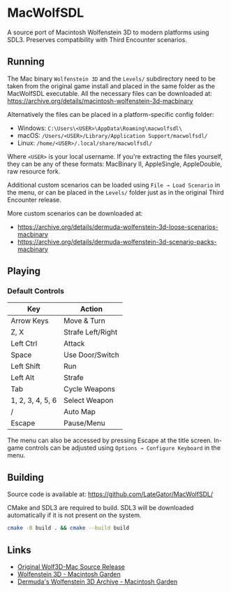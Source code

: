 # MacWolfSDL

A source port of Macintosh Wolfenstein 3D to modern platforms using SDL3.
Preserves compatibility with Third Encounter scenarios.

## Running

The Mac binary `Wolfenstein 3D` and the `Levels/` subdirectory need to be taken
from the original game install and placed in the same folder as the MacWolfSDL
executable. All the necessary files can be downloaded at:
https://archive.org/details/macintosh-wolfenstein-3d-macbinary

Alternatively the files can be placed in a platform-specific config folder:

- Windows: `C:\Users\<USER>\AppData\Roaming\macwolfsdl\`
- macOS: `/Users/<USER>/Library/Application Support/macwolfsdl/`
- Linux: `/home/<USER>/.local/share/macwolfsdl/`

Where `<USER>` is your local username. If you're extracting the files yourself,
they can be any of these formats: MacBinary II, AppleSingle, AppleDouble, raw
resource fork.

Additional custom scenarios can be loaded using `File → Load Scenario` in the
menu, or can be placed in the `Levels/` folder just as in the original Third
Encounter release.

More custom scenarios can be downloaded at:

- https://archive.org/details/dermuda-wolfenstein-3d-loose-scenarios-macbinary
- https://archive.org/details/dermuda-wolfenstein-3d-scenario-packs-macbinary

## Playing

### Default Controls

| Key              | Action            |
| ---------------- | ----------------- |
| Arrow Keys       | Move & Turn       |
| Z, X             | Strafe Left/Right |
| Left Ctrl        | Attack            |
| Space            | Use Door/Switch   |
| Left Shift       | Run               |
| Left Alt         | Strafe            |
| Tab              | Cycle Weapons     |
| 1, 2, 3, 4, 5, 6 | Select Weapon     |
| /                | Auto Map          |
| Escape           | Pause/Menu        |

The menu can also be accessed by pressing Escape at the title screen. In-game
controls can be adjusted using `Options → Configure Keyboard` in the menu.

## Building

Source code is available at: https://github.com/LateGator/MacWolfSDL/

CMake and SDL3 are required to build. SDL3 will be downloaded automatically if
it is not present on the system.

```bash
cmake -B build . && cmake --build build
```

## Links

- [Original Wolf3D-Mac Source Release](https://github.com/Blzut3/Wolf3D-Mac/)
- [Wolfenstein 3D - Macintosh Garden](https://macintoshgarden.org/games/wolfenstein-3d)
- [Dermuda's Wolfenstein 3D Archive - Macintosh Garden](https://macintoshgarden.org/games/dermudas-wolfenstein-3d-archive)
